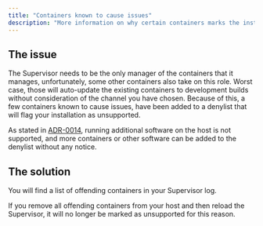 ```yaml
---
title: "Containers known to cause issues"
description: "More information on why certain containers marks the installation as unsupported."
---
```


## The issue

The Supervisor needs to be the only manager of the containers that it manages, unfortunately, some other containers also take on this role. Worst case, those will auto-update the existing containers to development builds without consideration of the channel you have chosen. Because of this, a few containers known to cause issues, have been added to a denylist that will flag your installation as unsupported.

As stated in [ADR-0014](https://github.com/home-assistant/architecture/blob/master/adr/0014-home-assistant-supervised.md), running additional software on the host is not supported,
and more containers or other software can be added to the denylist without any notice.

## The solution

You will find a list of offending containers in your Supervisor log.

If you remove all offending containers from your host and then reload the Supervisor, it will no longer be marked as unsupported for this reason.
